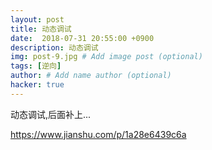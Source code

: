 ```yaml
---
layout: post
title: 动态调试
date:  2018-07-31 20:55:00 +0900
description: 动态调试
img: post-9.jpg # Add image post (optional)
tags: [逆向]
author: # Add name author (optional)
hacker: true
---
```


动态调试,后面补上...

https://www.jianshu.com/p/1a28e6439c6a
